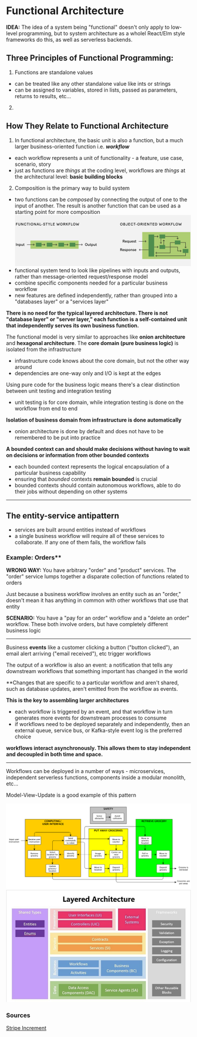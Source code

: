 # Functional Architecture

**IDEA:** The idea of a system being "functional" doesn't only apply to low-level programming, but to system architecture as a wholel React/Elm style frameworks do this, as well as serverless backends.

## Three Principles of Functional Programming:
1. Functions are standalone values 
- can be treated like any other standalone value like ints or strings
- can be assigned to variables, stored in lists, passed as parameters, returns to results, etc...
2. 

## How They Relate to Functional Architecture
1. In functional architecture, the basic unit is also a function, but a much larger business-oriented function i.e. ***workflow***
- each workflow represents a unit of functionality - a feature, use case, scenario, story 
- just as functions are _things_ at the coding level, workflows are _things_ at the architectural level: **basic building blocks**
2. Composition is the primary way to build system
- two functions can be _composed_ by connecting the output of one to the input of another. The result is another function that can be used as a starting point for more composition
![Functional vs Object-Oriented Workflow](./images/function-vs-oo-workflow.png?raw=true "Functional vs Object-Oriented Workflow")
- functional system tend to look like pipelines with inputs and outputs, rather than message-oriented request/response model
- combine specific components needed for a particular business workflow
- new features are defined independently, rather than grouped into a "databases layer" or a "services layer"

**There is no need for the typical layered architecture. There is not "database layer" or "server layer," each function is a self-contained unit that independently serves its own business function.**

The functional model is very similar to approaches like **onion architecture** and **hexagonal architecture**. The **core domain (pure business logic)** is isolated from the infrastructure
- infrastructure code knows about the core domain, but not the other way around
- dependencies are one-way only and I/O is kept at the edges

Using pure code for the business logic means there's a clear distinction between unit testing and integration testing
- unit testing is for core domain, while integration testing is done on the workflow from end to end

**Isolation of business domain from infrastructure is done automatically**
- onion architecture is done by default and does not have to be remembered to be put into practice

**A bounded context can and should make decisions without having to wait on decisions or information from other bounded contexts**
- each bounded context represents the logical encapsulation of a particular business capability
- ensuring that _bounded_ contexts **remain bounded** is crucial
- bounded contexts should contain autonomous workflows, able to do their jobs without depending on other systems

---

## The entity-service antipattern
- services are built around entities instead of workflows
- a single business workflow will require all of these services to collaborate. If any one of them fails, the workflow fails 

### Example: Orders**
**WRONG WAY:** You have arbitrary "order" and "product" services. The "order" service lumps together a disparate collection of functions related to orders

Just because a business workflow involves an entity such as an "order," doesn't mean it has anything in common with other workflows that use that entity

**SCENARIO:** You have a "pay for an order" workflow and a "delete an order" workflow. These both involve orders, but have completely different business logic

---

Business **events** like a customer clicking a button ("button clicked"), an email alert arriving ("email received"), etc trigger workflows 

The output of a workflow is also an event: a notification that tells any downstream workflows that something important has changed in the world

**Changes that are specific to a particular workflow and aren't shared, such as database updates, aren't emitted from the workflow as events.

**This is the key to assembling larger architectures**
- each workflow is triggered by an event, and that workflow in turn generates more events for downstream processes to consume
- if workflows need to be deployed separately and independently, then an external queue, service bus, or Kafka-style event log is the preferred choice

**workflows interact asynchronously. This allows them to stay independent and decoupled in both time and space.**

---

Workflows can be deployed in a number of ways - microservices, independent serverless functions, components inside a modular monolith, etc...

Model-View-Update is a good example of this pattern

![Functional Architecture](./images/functional-architecture.png?raw=true "Functional Architecture")
![Layered Architecture](./images/layered-architecture.png?raw=true "Layered Architecture")


### Sources
[Stripe Increment](https://increment.com/software-architecture/primer-on-functional-architecture/https://increment.com/software-architecture/primer-on-functional-architecture/)